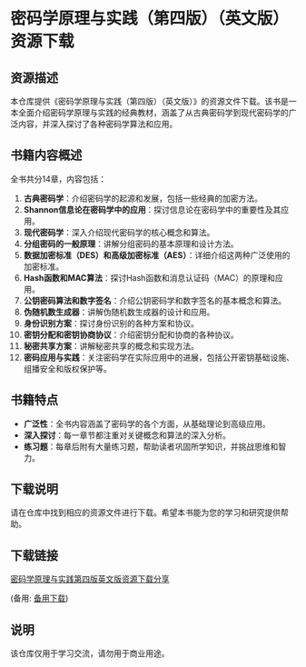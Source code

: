# 密码学原理与实践（第四版）（英文版）资源下载

## 资源描述

本仓库提供《密码学原理与实践（第四版）（英文版）》的资源文件下载。该书是一本全面介绍密码学原理与实践的经典教材，涵盖了从古典密码学到现代密码学的广泛内容，并深入探讨了各种密码学算法和应用。

## 书籍内容概述

全书共分14章，内容包括：

1. **古典密码学**：介绍密码学的起源和发展，包括一些经典的加密方法。
2. **Shannon信息论在密码学中的应用**：探讨信息论在密码学中的重要性及其应用。
3. **现代密码学**：深入介绍现代密码学的核心概念和算法。
4. **分组密码的一般原理**：讲解分组密码的基本原理和设计方法。
5. **数据加密标准（DES）和高级加密标准（AES）**：详细介绍这两种广泛使用的加密标准。
6. **Hash函数和MAC算法**：探讨Hash函数和消息认证码（MAC）的原理和应用。
7. **公钥密码算法和数字签名**：介绍公钥密码学和数字签名的基本概念和算法。
8. **伪随机数生成器**：讲解伪随机数生成器的设计和应用。
9. **身份识别方案**：探讨身份识别的各种方案和协议。
10. **密钥分配和密钥协商协议**：介绍密钥分配和协商的各种协议。
11. **秘密共享方案**：讲解秘密共享的概念和实现方法。
12. **密码应用与实践**：关注密码学在实际应用中的进展，包括公开密钥基础设施、组播安全和版权保护等。

## 书籍特点

- **广泛性**：全书内容涵盖了密码学的各个方面，从基础理论到高级应用。
- **深入探讨**：每一章节都注重对关键概念和算法的深入分析。
- **练习题**：每章后附有大量练习题，帮助读者巩固所学知识，并挑战思维和智力。

## 下载说明

请在仓库中找到相应的资源文件进行下载。希望本书能为您的学习和研究提供帮助。

## 下载链接
[密码学原理与实践第四版英文版资源下载分享](https://pan.quark.cn/s/6d3e331014e7) 

(备用: [备用下载](https://pan.baidu.com/s/16dbFvleg2otHq0jhPruVeg?pwd=1234))

## 说明

该仓库仅用于学习交流，请勿用于商业用途。
